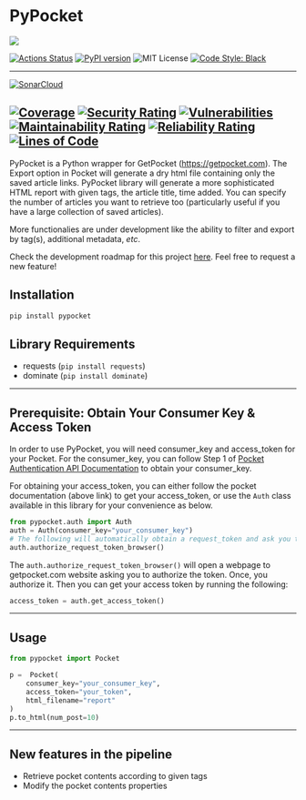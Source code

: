 # PyPocket

![](https://img.shields.io/badge/Project%20Status-Under%20Development-green)

[![Actions Status](https://github.com/e-alizadeh/pypocket/workflows/Build%20and%20Test/badge.svg?feature=master)](https://github.com/e-alizadeh/pypocket/actions)
[![PyPI version](https://badge.fury.io/py/pypocket.svg)](https://badge.fury.io/py/pypocket)
![MIT License](https://img.shields.io/badge/License-MIT-blueviolet)
[![Code Style: Black](https://img.shields.io/badge/Code%20style-black-black)](https://github.com/psf/black)
 

---
[![SonarCloud](https://sonarcloud.io/images/project_badges/sonarcloud-white.svg)](https://sonarcloud.io/dashboard?id=PyPocket)

[![Coverage](https://sonarcloud.io/api/project_badges/measure?project=PyPocket&metric=coverage)](https://sonarcloud.io/dashboard?id=PyPocket)
[![Security Rating](https://sonarcloud.io/api/project_badges/measure?project=PyPocket&metric=security_rating)](https://sonarcloud.io/dashboard?id=PyPocket)
[![Vulnerabilities](https://sonarcloud.io/api/project_badges/measure?project=PyPocket&metric=vulnerabilities)](https://sonarcloud.io/dashboard?id=PyPocket)
[![Maintainability Rating](https://sonarcloud.io/api/project_badges/measure?project=PyPocket&metric=sqale_rating)](https://sonarcloud.io/dashboard?id=PyPocket)
[![Reliability Rating](https://sonarcloud.io/api/project_badges/measure?project=PyPocket&metric=reliability_rating)](https://sonarcloud.io/dashboard?id=PyPocket)
[![Lines of Code](https://sonarcloud.io/api/project_badges/measure?project=PyPocket&metric=ncloc)](https://sonarcloud.io/dashboard?id=PyPocket)
---

PyPocket is a Python wrapper for GetPocket (https://getpocket.com). 
The Export option in Pocket will generate a dry html file containing only the saved article links. 
PyPocket library will generate a more sophisticated HTML report with given tags, the article title, time added. 
You can specify the number of articles you want to retrieve too (particularly useful if you have a large collection of saved articles).

More functionalies are under development like the ability to filter and export by tag(s), additional metadata, *etc*. 

Check the development roadmap for this project [here](https://github.com/e-alizadeh/PyPocket/projects/1). Feel free to request a new feature!


## Installation
```bash
pip install pypocket
```

## Library Requirements
- requests (`pip install requests`)
- dominate (`pip install dominate`)

---
## Prerequisite: Obtain Your Consumer Key & Access Token
In order to use PyPocket, you will need consumer_key and access_token for your Pocket. 
For the consumer_key, you can follow Step 1 of [Pocket Authentication API Documentation](https://getpocket.com/developer/docs/authentication)
to obtain your consumer_key. 

For obtaining your access_token, you can either follow the pocket documentation (above link) to get your access_token,
or use the `Auth` class available in this library for your convenience as below. 
```python
from pypocket.auth import Auth
auth = Auth(consumer_key="your_consumer_key")
# The following will automatically obtain a request_token and ask you to authorize it. 
auth.authorize_request_token_browser() 
```

The `auth.authorize_request_token_browser()` will open a webpage to getpocket.com website asking  you to authorize the token. 
Once, you authorize it. Then you can get your access token by running the following:
```python
access_token = auth.get_access_token() 
```
---
## Usage

```python
from pypocket import Pocket

p =  Pocket(
    consumer_key="your_consumer_key", 
    access_token="your_token", 
    html_filename="report"
)
p.to_html(num_post=10)
```
---


## New features in the pipeline
- Retrieve pocket contents according to given tags
- Modify the pocket contents properties
